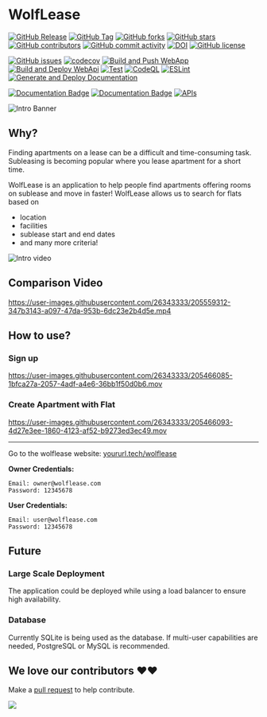 # WolfLease

[![GitHub Release](https://img.shields.io/github/v/release/CSC510-Group-5/WolfLease?style=plastic)](https://github.com/CSC510-Group-5/WolfLease/releases)
[![GitHub Tag](https://img.shields.io/github/v/tag/CSC510-Group-5/WolfLease?style=plastic)](https://github.com/CSC510-Group-5/WolfLease/releases)
[![GitHub forks](https://img.shields.io/github/forks/CSC510-Group-5/WolfLease)](https://github.com/CSC510-Group-5/WolfLease/network)
[![GitHub stars](https://img.shields.io/github/stars/CSC510-Group-5/WolfLease)](https://github.com/CSC510-Group-5/WolfLease/stargazers)
[![GitHub contributors](https://img.shields.io/github/contributors/CSC510-Group-5/WolfLease)](https://github.com/CSC510-Group-5/WolfLease/graphs/contributors)
[![GitHub commit activity](https://img.shields.io/github/commit-activity/m/CSC510-Group-5/WolfLease)](https://github.com/CSC510-Group-5/WolfLease/graphs/commit-activity)
[![DOI](https://zenodo.org/badge/564859788.svg)](https://zenodo.org/badge/latestdoi/564859788)
[![GitHub license](https://img.shields.io/github/license/CSC510-Group-5/WolfLease)](https://github.com/CSC510-Group-5/WolfLease/blob/master/LICENSE)

[![GitHub issues](https://img.shields.io/github/issues/CSC510-Group-5/WolfLease)](https://github.com/CSC510-Group-5/WolfLease/issues)
[![codecov](https://codecov.io/gh/CSC510-Group-5/WolfLease/branch/master/graph/badge.svg?token=RPORD3384B)](https://codecov.io/gh/CSC510-Group-5/WolfLease)
[![Build and Push WebApp](https://github.com/CSC510-Group-5/WolfLease/actions/workflows/build-webapp.yml/badge.svg)](https://github.com/CSC510-Group-5/WolfLease/actions/workflows/build-webapp.yml)
[![Build and Deploy WebApi](https://github.com/CSC510-Group-5/WolfLease/actions/workflows/build-webapi.yml/badge.svg)](https://github.com/CSC510-Group-5/WolfLease/actions/workflows/build-webapi.yml)
[![Test](https://github.com/CSC510-Group-5/WolfLease/actions/workflows/tests.yml/badge.svg)](https://github.com/CSC510-Group-5/WolfLease/actions/workflows/tests.yml)
[![CodeQL](https://github.com/CSC510-Group-5/WolfLease/actions/workflows/codeql-analysis.yml/badge.svg)](https://github.com/CSC510-Group-5/WolfLease/actions/workflows/codeql-analysis.yml)
[![ESLint](https://github.com/CSC510-Group-5/WolfLease/actions/workflows/eslint.yml/badge.svg)](https://github.com/CSC510-Group-5/WolfLease/actions/workflows/eslint.yml)
[![Generate and Deploy Documentation](https://github.com/CSC510-Group-5/WolfLease/actions/workflows/generate-documentation.yml/badge.svg)](https://github.com/CSC510-Group-5/WolfLease/actions/workflows/generate-documentation.yml)

[![Documentation Badge](https://img.shields.io/badge/API_Documentation-pdoc-blue.svg)](https://gentle-smoke-0777e400f.2.azurestaticapps.net)
[![Documentation Badge](https://img.shields.io/badge/APP_Documentation-compodoc-blue.svg)](https://ashy-coast-0e960be0f.2.azurestaticapps.net)
[![APIs](https://img.shields.io/badge/APIs-postman-orange.svg)](https://www.postman.com/deepmm/workspace/csc510-group-5/collection/2533107-25e62a4e-c150-4277-a4b1-09f84b60c57a?action=share&creator=2533107)

![Intro Banner](https://lmsstorageservice.blob.core.windows.net/images/WolfLease_main_img.png)

## Why?
Finding apartments on a lease can be a difficult and time-consuming task. Subleasing is becoming popular where you lease apartment for a short time. 

WolfLease is an application to help people find apartments offering rooms on sublease and move in faster! WolfLease allows us to search for flats based on 
- location
- facilities
- sublease start and end dates
- and many more criteria!

![Intro video](https://lmsstorageservice.blob.core.windows.net/images/WolfLease_intro.gif)

## Comparison Video

https://user-images.githubusercontent.com/26343333/205559312-347b3143-a097-47da-953b-6dc23e2b4d5e.mp4

## How to use?

### Sign up

https://user-images.githubusercontent.com/26343333/205466085-1bfca27a-2057-4adf-a4e6-36bb1f50d0b6.mov

### Create Apartment with Flat

https://user-images.githubusercontent.com/26343333/205466093-4d27e3ee-1860-4123-af52-b9273ed3ec49.mov

---

Go to the wolflease website: [yoururl.tech/wolflease](https://yoururl.tech/wolflease)

**Owner Credentials:**

```
Email: owner@wolflease.com
Password: 12345678
```

**User Credentials:**

```
Email: user@wolflease.com
Password: 12345678
```

## Future

### Large Scale Deployment
The application could be deployed while using a load balancer to ensure high availability.

### Database
Currently SQLite is being used as the database. If multi-user capabilities are needed, PostgreSQL or MySQL is recommended.

## We love our contributors ❤️❤️

Make a [pull request](https://github.com/CSC510-Group-5/WolfLease/compare) to help contribute.

<a href="https://github.com/CSC510-Group-5/WolfLease/graphs/contributors">
  <img src="https://contrib.rocks/image?repo=CSC510-Group-5/WolfLease&columns=24&max=480" />
</a>
